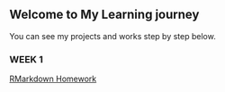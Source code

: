 ## Welcome to My Learning journey

You can see my projects and works step by step below.

### WEEK 1

[RMarkdown Homework](https://pjournal.github.io/mef03-tugceaydin/RMarkdownHomework.html)


